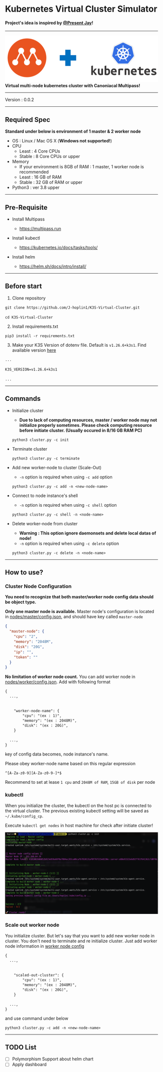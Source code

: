 # Kubernetes Virtual Cluster Simulator

#### **Project's idea is inspired by [@Present Jay](https://github.com/PresentJay/lightweight-kubernetes-sandbox-cli)!**

---

![img](./img/1.png)
**Virtual multi-node kubernetes cluster with Canoniacal Multipass!**

---

Version : 0.0.2

---

## Required Spec

**Standard under below is environment of 1 master & 2 worker node**

- OS : Linux / Mac OS X (**Windows not supported!**)
- CPU
  - Least : 4 Core CPUs
  - Stable : 8 Core CPUs or upper
- Memory
  - If your environment is 8GB of RAM : 1 master, 1 worker node is recommended
  - Least : 16 GB of RAM
  - Stable : 32 GB of RAM or upper
- Python3 : ver 3.8 upper

---

## Pre-Requisite

- Install Multipass
  - https://multipass.run
- Install kubectl

  - https://kubernetes.io/docs/tasks/tools/

- Install helm
  - https://helm.sh/docs/intro/install/

---

## Before start

1. Clone repository

```
git clone https://github.com/J-hoplin1/K3S-Virtual-Cluster.git

cd K3S-Virtual-Cluster
```

2. Install requirements.txt

```
pip3 install -r requirements.txt
```

3. Make your K3S Version of dotenv file. Default is `v1.26.6+k3s1`. Find available version [here](https://github.com/k3s-io/k3s/releases)

```
...

K3S_VERSION=v1.26.6+k3s1

...
```

---

## Commands

- Initialize cluster

  - **Due to lack of computing resources, master / worker node may not initialize properly sometimes. Please check computing resource before initiate cluster. (Usually occured in 8/16 GB RAM PC)**

  ```
  python3 cluster.py -c init
  ```

- Terminate cluster

  ```
  python3 cluster.py -c terminate
  ```

- Add new worker-node to cluster (Scale-Out)
  - `-n` option is required when using `-c add` option
  ```
  python3 cluster.py -c add -n <new-node-name>
  ```
- Connect to node instance's shell
  - `-n` option is required when using `-c shell` option
  ```
  python3 cluster.py -c shell -n <node-name>
  ```
- Delete worker-node from cluster
  - **Warning : This option ignore daemonsets and delete local datas of node!**
  - `-n` option is required when using `-c delete` option
  ```
  python3 cluster.py -c delete -n <node-name>
  ```

---

## How to use?

### Cluster Node Configuration

**You need to recognize that both master/worker node config data should be object type.**

**Only one master node is available.** Master node's configuration
is located in [nodes/master/config.json](./nodes/master/config.json), and should have key called `master-node`

```json
{
  "master-node": {
    "cpu": "2",
    "memory": "2048M",
    "disk": "20G",
    "ip": "",
    "token": ""
  }
}
```

**No limitation of worker node count.** You can add worker node in [nodes/worker/config.json](./nodes/worker/config.json). Add with following format

```
{
  ...,


    "worker-node-name": {
        "cpu": "(ex : 1)",
        "memory": "(ex : 2048M)",
        "disk": "(ex : 20G)",
    }

  ...,
}
```

key of config data becomes, node instance's name.

Please obey worker-node name based on this regular expression

```
^[A-Za-z0-9][A-Za-z0-9-]*$
```

Recommend to set at lease `1 cpu` and `2048M of RAM`, `15GB of disk` per node

### kubectl

When you initialize the cluster, the kubectl on the host pc is connected to the virtual cluster. The previous existing kubectl setting will be saved as `~/.kube/config_cp`.

Execute `kubectl get nodes` in host machine for check after initiate cluster!

![img](./img/2.png)

### Scale out worker node

You initialize cluster. But let's say that you want to add new worker node in cluster. You don't need to terminate and re initialize cluster. Just add worker node information in [worker node config](./nodes/worker/config.json)

```
{
  ...,


    "scaled-out-cluster": {
        "cpu": "(ex : 1)",
        "memory": "(ex : 2048M)",
        "disk": "(ex : 20G)",
    }

  ...,
}
```

and use command under below

```
python3 cluster.py -c add -n <new-node-name>
```

---

## TODO List

- [ ] Polymorphism Support about helm chart
- [ ] Apply dashboard
